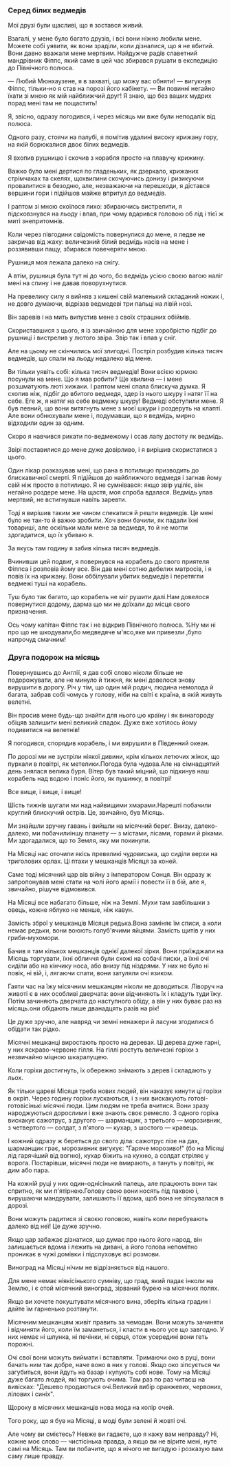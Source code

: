 ### Серед білих ведмедів

Мої друзі були щасливі, що я зостався живий.

Взагалі, у мене було багато друзів, і всі вони ніжно любили мене.
Можете собі уявити, як вони зраділи, коли дізналися, що я не вбитий.
Вони давно вважали мене мертвим.
Найдужче радів славетний мандрівник Фіппс, який саме в цей час збирався рушати в експедицію до Північного полюса.

— Любий Мюнхаузене, я в захваті, що можу вас обняти! — вигукнув Фіппс, тільки-но я став на порозі його кабінету.
— Ви повинні негайно їхати зі мною як мій найближчий друг!
Я знаю, що без ваших мудрих порад мені там не пощастить!

Я, звісно, одразу погодився, і через місяць ми вже були неподалік від полюса.

Одного разу, стоячи на палубі, я помітив удалині високу крижану гору, на якій борюкалися двоє білих ведмедів.

Я вхопив рушницю і скочив з корабля просто на плавучу крижину.

Важко було мені дертися по гладеньких, як дзеркало, крижаних стрімчаках та скелях, щохвилини скочуючись донизу і ризикуючи провалитися в безодню, але, незважаючи на перешкоди, я дістався вершини гори і підійшов майже впритул до ведмедів.

І раптом зі мною скоїлося лихо: збираючись вистрелити, я підсковзнувся на льоду і впав, при чому вдарився головою об лід і тієї ж миті знепритомнів.

Коли через півгодини свідомість повернулися до мене, я ледве не закричав від жаху: величезний білий ведмідь насів на мене і роззявивши пащу, збирався повечеряти мною.

Рушниця моя лежала далеко на снігу.

А втім, рушниця була тут ні до чого, бо ведмідь усією своєю вагою наліг мені на спину і не давав поворухнутися.

На превелику силу я вийняв з кишені свій маленький складаний ножик і, не довго думаючи, відрізав ведмедеві три пальці на лівій нозі.

Він заревів і на мить випустив мене з своїх страшних обіймів.

Скориставшися з цього, я із звичайною для мене хоробрістю підбіг до рушниці і вистрелив у лютого звіра.
Звір так і впав у сніг.

Але на цьому не скінчились мої злигодні. 
Постріл розбудив кілька тисяч ведмедів, що спали на льоду недалеко від мене.

Ви тільки уявіть собі: кілька тисяч ведмедів!
Вони всією юрмою посунули на мене.
Що я мав робити?
Ще хвилина — і мене розшматують люті хижаки.
І раптом мені спала блискуча думка.
Я схопив ніж, підбіг до вбитого ведмедя, здер із нього шкуру і натяг її на себе.
Еге ж, я натяг на себе ведмежу шкуру!
Ведмеді обступили мене.
Я був певний, що вони витягнуть мене з моєї шкури і роздеруть на клапті.
Але вони обнюхували мене і, подумавши, що я ведмідь, мирно відходили один за одним.

Скоро я навчився рикати по-ведмежому і ссав лапу достоту як ведмідь.

Звірі поставилися до мене дуже довірливо, і я вирішив скористатися з цього.

Один лікар розказував мені, що рана в потилицю призводить до блискавичної смерті.
Я підійшов до найближчого ведмедя і загнав йому свій ніж просто в потилицю.
Я не сумнівався: якщо звір уціліє, він негайно роздере мене.
На щастя, моя спроба вдалася.
Ведмідь упав мертвий, не встигнувши навіть заревти.

Тоді я вирішив таким же чином спекатися й решти ведмедів.
Це мені було не так-то й важко зробити.
Хоч вони бачили, як падали їхні товариші, але оскільки мали мене за ведмедя, то й не могли здогадатися, що їх убиваю я.

За якусь там годину я забив кілька тисяч ведмедів.

Вчинивши цей подвиг, я повернувся на корабель до свого приятеля Фіппса і розповів йому все.
Він дав мені сотню дебелих матросів, і я повів їх на крижану.
Вони оббілували убитих ведмедів і перетягли ведмежі туші на корабель.

Туш було так багато, що корабель не міг рушити далі.Нам довелося повернутися додому, дарма що ми не доїхали до місця свого призначення.

Ось чому капітан Фіппс так і не відкрив Північного полюса.
%Ну ми ні про що не шкодували,бо медведяче м'ясо,яке ми привезли ,було напрочуд смачним!

### Друга подорож на місяць

Повернувшись до Англії, я дав собі слово ніколи більше не подорожувати, але не минуло й тижня, як мені довелося знову вирушити в дорогу.
Річ у тім, що один мій родич, людина немолода й багата, забрав собі чомусь у голову, ніби на світі є країна, в якій живуть велетні.


Він просив мене будь-що знайти для нього цю країну і як винагороду обіцяв залишити мені великий спадок.
Дуже вже хотілось йому подивитися на велетнів!

Я погодився, спорядив корабель, і ми вирушили в Південний океан.

По дорозі ми не зустріли ніякої дивини, крім кількох летючих жінок, що пурхали в повітрі, як метелики.Погода була чудова.Але на сімнадцятий день знялася велика буря.
Вітер був такий міцний, що підкинув наш корабель над водою і поніс його, як пушинку, в повітрі!

Все вище, і вище, і вище!

Шість тижнів шугали ми над найвищими хмарами.Нарешті побачили круглий блискучий острів.
Це, звичайно, був Місяць.


Ми знайшли зручну гавань і вийшли на місячний берег.
Внизу, далеко-далеко, ми побачилиіншу планету — з містами, лісами, горами й ріками.
Ми здогадалися, що то Земля, яку ми покинули.

На Місяці нас оточили якісь превеликі чудовиська, що сиділи верхи на триголових орлах.
Ці птахи у мешканців Місяця за коней.

Саме тоді місячний цар вів війну з імператором Сонця.
Він одразу ж запропонував мені стати на чолі його армії і повести її в бій, але я, звичайно, рішуче відмовився.


На Місяці все набагато більше, ніж на Землі.
Мухи там завбільшки з овець, кожне яблуко не менше, ніж кавун.

Замість зброї у мешканців Місяця редька.Вона заміняє їм списи, а коли немає редьки, вони воюють голуб'ячими яйцями.
Замість щитів у них гриби-мухомори.

Бачив я там кількох мешканців однієї далекої зірки.
Вони приїжджали на Місяць торгувати,
їхні обличчя були схожі на собачі писки, а їхні очі сиділи або на кінчику носа, або внизу під ніздрями.
У них не було ні повік, ні вій, і, лягаючи спати, вони затуляли очі язиком.

Гаяти час на їжу місячним мешканцям ніколи не доводиться.
Ліворуч на животі є в них особливі дверчата: вони відчиняють їх і кладуть туди їжу.
Потім зачиняють дверчата до наступного обіду, а він у них буває раз на місяць.они обідають лише дванадцять разів на рік!

Це дуже зручно, але навряд чи земні ненажери й ласуни згодилися б обідати так рідко.

Місячні мешканці виростають просто на деревах.
Ці дерева дуже гарні, у них яскраво-червоне гілля.
На гіллі ростуть величезні горіхи з незвичайно міцною шкаралущею.

Коли горіхи достигнуть, їх обережно знімають з дерев і складають у льох.

Як тільки цареві Місяця треба нових людей, він наказує кинути ці горіхи в окріп.
Через годину горіхи лускаються, і з них вискакують готові-готовісінькі місячні люди.
Цим людям не треба вчитися.
Вони зразу народжуються дорослими і вже знають своє ремесло.
З одного горіха вискакує сажотрус, з другого — шарманщик, з третього — морозивник, з четвертого — солдат, з п'ятого — кухар, з шостого — кравець.

І кожний одразу ж береться до свого діла:
сажотрус лізе на дах, шарманщик грає, морозивник вигукує:
"Гаряче морозиво!" (бо на Місяці лід гарячіший від вогню), кухар біжить на кухню, а солдат стріляє у ворога.
Постарівши, місячні люди не вмирають, а тануть у повітрі, як дим або пара.


На кожній руці у них один-однісінький палець, але працюють вони так спритно, як ми п'ятірнею.Голову свою вони носять під пахвою і, вирушаючи мандрувати, залишають її вдома, щоб вона не зіпсувалася в дорозі.

Вони можуть радитися зі своєю головою, навіть коли перебувають далеко від неї!
Це дуже зручно.

Якщо цар забажає дізнатися, що думає про нього його народ, він залишається вдома і лежить на дивані, а його голова непомітно проникає в чужі домівки і підслуховує всі розмови.

Виноград на Місяці нічим не відрізняється від нашого.

Для мене немає ніякісінького сумніву, що град, який падає інколи на Землю, і є отой місячний виноград, зірваний бурею на місячних полях.

Якщо ви хочете покуштувати місячного вина, зберіть кілька градин і дайте їм гарненько розтанути.

Місячним мешканцям живіт править за чемодан.
Вони можуть зачиняти і відчиняти його, коли їм заманеться, і класти в нього усе що завгодно.
У них немає ні шлунка, ні печінки, ні серця, отож усередині вони геть порожні.

Очі свої вони можуть виймати і вставляти.
Тримаючи око в руці, вони бачать ним так добре, наче воно в них у голові.
Якщо око зіпсується чи загубиться, вони йдуть на базар і купують собі нове.
Тому на Місяці дуже багато людей, які торгують очима.
Там раз по раз читаєш на вивісках: "Дешево продаються очі.Великий вибір оранжевих, червоних, лілових і синіх".


Щороку в місячних мешканців нова мода на колір очей.

Того року, що я був на Місяці, в моді були зелені й жовті очі.

Але чому ви смієтесь?
Невже ви гадаєте, що я кажу вам неправду?
Ні, кожне моє слово — чистісінька правда, а якщо ви не вірите мені, нуте самі на Місяць.
Там ви побачите, що я нічого не вигадую і розказую вам саму лише правду.
